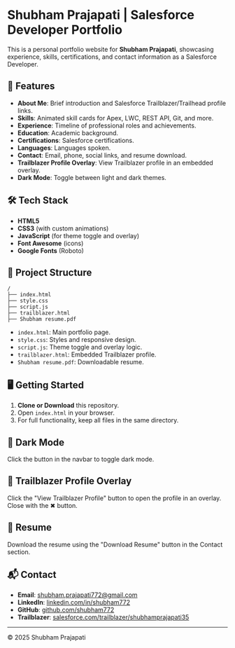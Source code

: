# Shubham Prajapati | Salesforce Developer Portfolio

This is a personal portfolio website for **Shubham Prajapati**, showcasing experience, skills, certifications, and contact information as a Salesforce Developer.

## 🚀 Features

- **About Me**: Brief introduction and Salesforce Trailblazer/Trailhead profile links.
- **Skills**: Animated skill cards for Apex, LWC, REST API, Git, and more.
- **Experience**: Timeline of professional roles and achievements.
- **Education**: Academic background.
- **Certifications**: Salesforce certifications.
- **Languages**: Languages spoken.
- **Contact**: Email, phone, social links, and resume download.
- **Trailblazer Profile Overlay**: View Trailblazer profile in an embedded overlay.
- **Dark Mode**: Toggle between light and dark themes.

## 🛠️ Tech Stack

- **HTML5**
- **CSS3** (with custom animations)
- **JavaScript** (for theme toggle and overlay)
- **Font Awesome** (icons)
- **Google Fonts** (Roboto)

## 📂 Project Structure

```
/
├── index.html
├── style.css
├── script.js
├── trailblazer.html
├── Shubham resume.pdf
```

- `index.html`: Main portfolio page.
- `style.css`: Styles and responsive design.
- `script.js`: Theme toggle and overlay logic.
- `trailblazer.html`: Embedded Trailblazer profile.
- `Shubham resume.pdf`: Downloadable resume.

## 🖥️ Getting Started

1. **Clone or Download** this repository.
2. Open `index.html` in your browser.
3. For full functionality, keep all files in the same directory.

## 🌙 Dark Mode

Click the <kbd><i class="fas fa-adjust"></i></kbd> button in the navbar to toggle dark mode.

## 📘 Trailblazer Profile Overlay

Click the "View Trailblazer Profile" button to open the profile in an overlay. Close with the ✖ button.

## 📄 Resume

Download the resume using the "Download Resume" button in the Contact section.

## 📬 Contact

- **Email**: [shubham.prajapati772@gmail.com](mailto:shubham.prajapati772@gmail.com)
- **LinkedIn**: [linkedin.com/in/shubham772](https://linkedin.com/in/shubham772)
- **GitHub**: [github.com/shubham772](https://github.com/shubham772)
- **Trailblazer**: [salesforce.com/trailblazer/shubhamprajapati35](https://www.salesforce.com/trailblazer/shubhamprajapati35)

---

© 2025 Shubham Prajapati